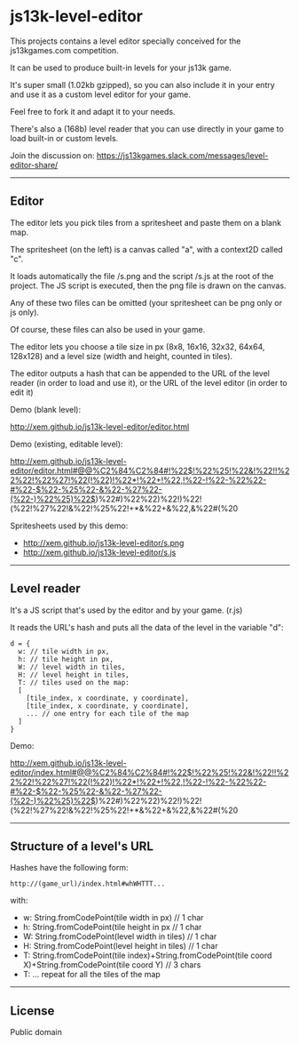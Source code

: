 js13k-level-editor
==

This projects contains a level editor specially conceived for the js13kgames.com competition.

It can be used to produce built-in levels for your js13k game.

It's super small (1.02kb gzipped), so you can also include it in your entry and use it as a custom level editor for your game.

Feel free to fork it and adapt it to your needs.

There's also a (168b) level reader that you can use directly in your game to load built-in or custom levels.

Join the discussion on: https://js13kgames.slack.com/messages/level-editor-share/

---


Editor
--

The editor lets you pick tiles from a spritesheet and paste them on a blank map.

The spritesheet (on the left) is a canvas called "a", with a context2D called "c".

It loads automatically the file /s.png and the script /s.js at the root of the project. The JS script is executed, then the png file is drawn on the canvas.

Any of these two files can be omitted (your spritesheet can be png only or js only).

Of course, these files can also be used in your game.

The editor lets you choose a tile size in px (8x8, 16x16, 32x32, 64x64, 128x128) and a level size (width and height, counted in tiles).

The editor outputs a hash that can be appended to the URL of the level reader (in order to load and use it), or the URL of the level editor (in order to edit it)

Demo (blank level):

http://xem.github.io/js13k-level-editor/editor.html

Demo (existing, editable level):

http://xem.github.io/js13k-level-editor/editor.html#@@%C2%84%C2%84#!%22$!%22%25!%22&!%22!!%22%22!%22%27!%22(!%22)!%22*!%22+!%22,!%22-!%22-%22%22-#%22-$%22-%25%22-&%22-%27%22-(%22-)%22%25)%22$)%22#)%22%22)%22!)%22!(%22!%27%22!&%22!%25%22!$%22!#%22!%22%22&)!%27)!()!))!*)!+)!,)!+$$+%25$*&%22+&%22,&%22#(%20

Spritesheets used by this demo:

- http://xem.github.io/js13k-level-editor/s.png
- http://xem.github.io/js13k-level-editor/s.js

---

Level reader
--

It's a JS script that's used by the editor and by your game. (r.js)

It reads the URL's hash and puts all the data of the level in the variable "d":

````
d = {
  w: // tile width in px,
  h: // tile height in px,
  W: // level width in tiles,
  H: // level height in tiles,
  T: // tiles used on the map:
  [
    [tile_index, x coordinate, y coordinate],
    [tile_index, x coordinate, y coordinate],
    ... // one entry for each tile of the map
  ]
}
````

Demo:

http://xem.github.io/js13k-level-editor/index.html#@@%C2%84%C2%84#!%22$!%22%25!%22&!%22!!%22%22!%22%27!%22(!%22)!%22*!%22+!%22,!%22-!%22-%22%22-#%22-$%22-%25%22-&%22-%27%22-(%22-)%22%25)%22$)%22#)%22%22)%22!)%22!(%22!%27%22!&%22!%25%22!$%22!#%22!%22%22&)!%27)!()!))!*)!+)!,)!+$$+%25$*&%22+&%22,&%22#(%20

---


Structure of a level's URL
--

Hashes have the following form:

    http://(game_url)/index.html#whWHTTT...

with:

- w: String.fromCodePoint(tile width in px) // 1 char
- h: String.fromCodePoint(tile height in px // 1 char
- W: String.fromCodePoint(level width in tiles) // 1 char
- H: String.fromCodePoint(level height in tiles) // 1 char
- T: String.fromCodePoint(tile index)+String.fromCodePoint(tile coord X)+String.fromCodePoint(tile coord Y) // 3 chars
- T: ... repeat for all the tiles of the map


---

License
--

Public domain
